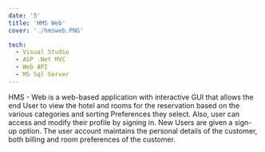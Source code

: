 ```yaml
---
date: '5'
title: 'HMS Web'
cover: './hmsweb.PNG'

tech:
  - Visual Studio
  - ASP .Net MVC
  - Web API
  - MS Sql Server
---
```


HMS - Web is a web-based application with interactive GUI that allows the end User to view the hotel and rooms for the reservation based on the various categories and sorting Preferences they select. Also, user can access and modify their profile by signing in. New Users are given a sign-up option. The user account maintains the personal details of the customer, both billing and room preferences of the customer.
